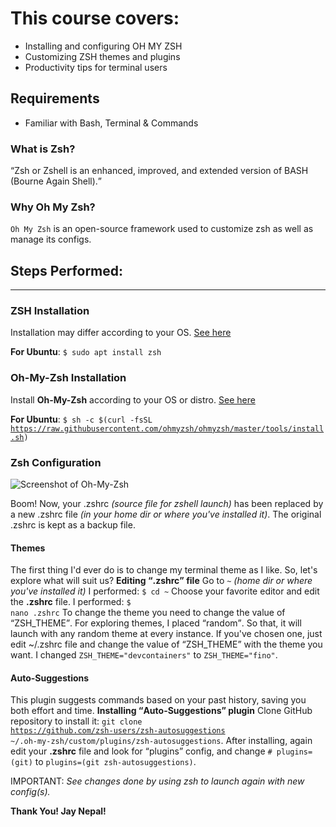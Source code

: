 # This course covers:

- Installing and configuring OH MY ZSH
- Customizing ZSH themes and plugins
- Productivity tips for terminal users

## Requirements

- Familiar with Bash, Terminal & Commands

### What is Zsh?

<q>Zsh or Zshell is an enhanced, improved, and extended version of BASH (Bourne Again Shell).</q>

### Why Oh My Zsh?

<code>Oh My Zsh</code> is an open-source framework used to customize zsh as well as manage its configs.

## Steps Performed:

---

### ZSH Installation

Installation may differ according to your OS. [See here](https://github.com/ohmyzsh/ohmyzsh/wiki/Installing-ZSH)

**For Ubuntu**: <code>$ sudo apt install zsh</code>

### Oh-My-Zsh Installation

Install **Oh-My-Zsh** according to your OS or distro. [See here](https://ohmyz.sh/#install)

**For Ubuntu**: <code>$ sh -c $(curl -fsSL https://raw.githubusercontent.com/ohmyzsh/ohmyzsh/master/tools/install.sh)</code>

### Zsh Configuration

![Screenshot of Oh-My-Zsh](https://uploads.sitepoint.com/wp-content/uploads/2019/11/1573134240zsh-02.png)

Boom! Now, your .zshrc <i>(source file for zshell launch)</i> has been replaced by a new .zshrc file <i>(in your home dir or where you've installed it)</i>. The original .zshrc is kept as a backup file.

#### Themes

The first thing I'd ever do is to change my terminal theme as I like. So, let's explore what will suit us?
**Editing <q>.zshrc</q> file**
Go to <code>~</code> <i>(home dir or where you've installed it)</i>
I performed: <code>$ cd ~</code>
Choose your favorite editor and edit the **.zshrc** file.
I performed: <code>$ nano .zshrc</code>
To change the theme you need to change the value of <q>ZSH_THEME</q>.
For exploring themes, I placed <q>random</q>. So that, it will launch with any random theme at every instance.
If you've chosen one, just edit ~/.zshrc file and change the value of <q>ZSH_THEME</q> with the theme you want.
I changed <code>ZSH_THEME="devcontainers"</code> to <code>ZSH_THEME="fino"</code>.

#### Auto-Suggestions

This plugin suggests commands based on your past history, saving you both effort and time.
**Installing <q>Auto-Suggestions</q> plugin**
Clone GitHub repository to install it: <code>git clone https://github.com/zsh-users/zsh-autosuggestions ~/.oh-my-zsh/custom/plugins/zsh-autosuggestions</code>.
After installing, again edit your **.zshrc** file and look for <q>plugins</q> config, and change <code># plugins=(git)</code> to <code>plugins=(git zsh-autosuggestions)</code>.

IMPORTANT: <i>See changes done by using zsh to launch again with new config(s).</i>

**Thank You! Jay Nepal!**
